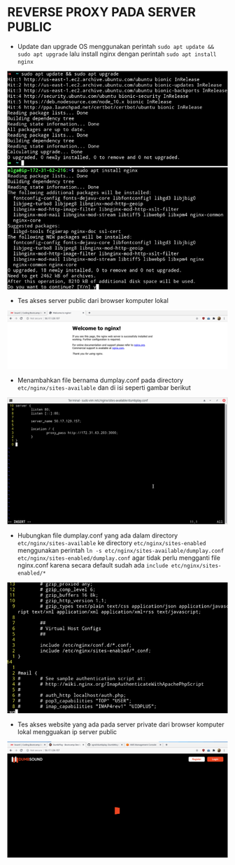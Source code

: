 # REVERSE PROXY PADA SERVER PUBLIC

- Update dan upgrade OS menggunakan perintah `sudo apt update && sudo apt upgrade` lalu install nginx dengan perintah `sudo apt install nginx`

![text](asset/1.png)
![text](asset/2.png)

- Tes akses server public dari browser komputer lokal

![text](asset/3.png)

- Menambahkan file bernama dumplay.conf pada directory `etc/nginx/sites-available` dan di isi seperti gambar berikut

![text](asset/4.png)

- Hubungkan file dumplay.conf yang ada dalam directory `etc/nginx/sites-available` ke directory `etc/nginx/sites-enabled` menggunakan perintah `ln -s etc/nginx/sites-available/dumplay.conf etc/nginx/sites-enabled/dumplay.conf` agar tidak perlu mengganti file nginx.conf karena secara default sudah ada `include etc/nginx/sites-enabled/*`

![text](asset/5.png)

- Tes akses website yang ada pada server private dari browser komputer lokal mengguakan ip server public

![text](asset/6.png)